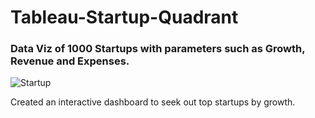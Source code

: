 # Tableau-Startup-Quadrant
### Data Viz of 1000 Startups with parameters such as Growth, Revenue and Expenses.





![Startup](https://user-images.githubusercontent.com/91877930/146632685-a1ca3cf9-8908-4a72-a34b-34c8761d63bd.gif)




Created an interactive dashboard to seek out top startups by growth.

